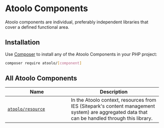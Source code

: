 # Atoolo Components

Atoolo components are individual, preferably independent libraries that cover a defined functional area.

## Installation

Use [Composer](https://getcomposer.org/) to install any of the Atoolo Components in your PHP project:

```sh
composer require atoolo/[component]
```

## All Atoolo Components

| <div style="width:12em">Name</div> | Description                                                                                                                                    |
| ---------------------------------- | ---------------------------------------------------------------------------------------------------------------------------------------------- |
| [`atoolo/resource`](resource.md)   | In the Atoolo context, resources from IES (Sitepark's content management system) are aggregated data that can be handled through this library. |
